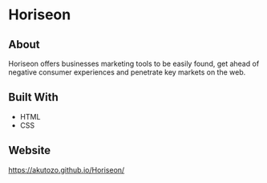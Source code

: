 # Horiseon

## About
Horiseon offers businesses marketing tools to be easily found, get ahead of negative consumer experiences and penetrate key markets on the web.

## Built With
* HTML
* CSS

## Website
https://akutozo.github.io/Horiseon/